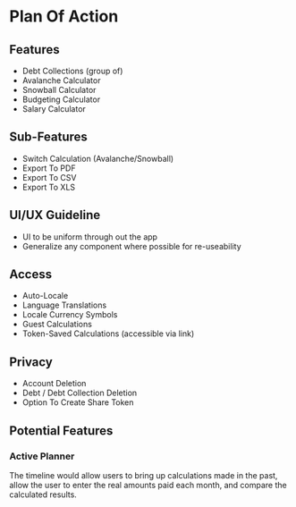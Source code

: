 # Plan Of Action

## Features
- Debt Collections (group of)
- Avalanche Calculator
- Snowball Calculator
- Budgeting Calculator
- Salary Calculator

## Sub-Features
- Switch Calculation (Avalanche/Snowball)
- Export To PDF
- Export To CSV
- Export To XLS

## UI/UX Guideline
- UI to be uniform through out the app
- Generalize any component where possible for re-useability

## Access
- Auto-Locale
- Language Translations
- Locale Currency Symbols
- Guest Calculations
- Token-Saved Calculations (accessible via link)

## Privacy
- Account Deletion
- Debt / Debt Collection Deletion
- Option To Create Share Token


## Potential Features

### Active Planner

The timeline would allow users to bring up calculations made in the past, allow the user to enter the real amounts paid each month, and compare the calculated results.